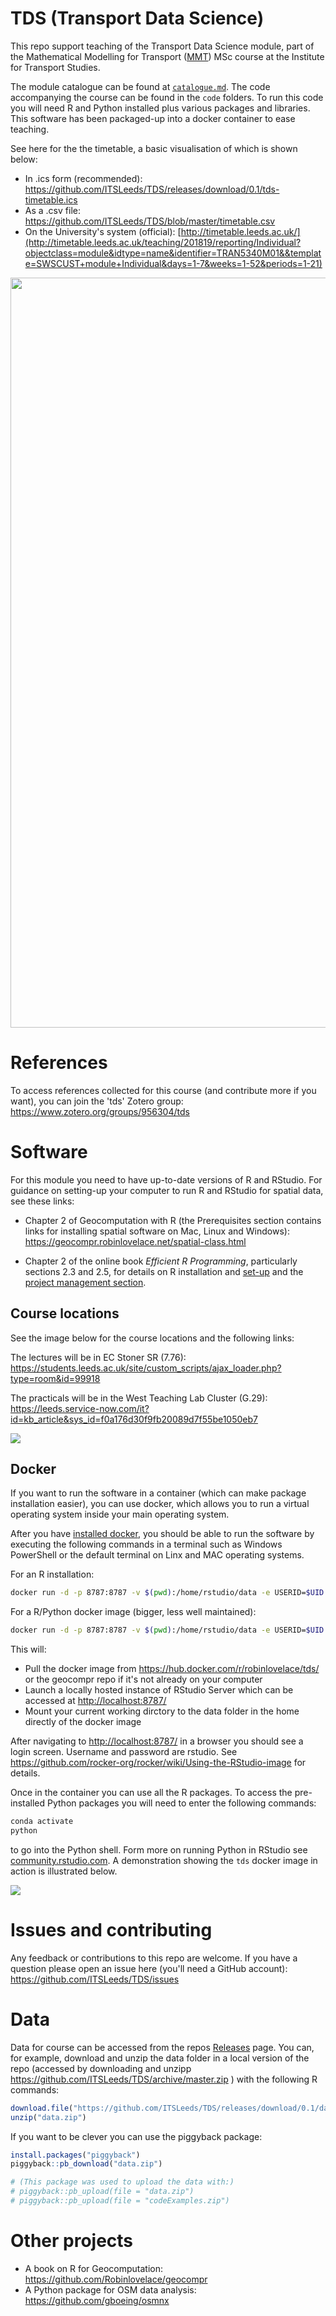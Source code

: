 
<!-- README.md is generated from README.Rmd. Please edit that file -->
TDS (Transport Data Science)
============================

This repo support teaching of the Transport Data Science module, part of the Mathematical Modelling for Transport ([MMT](http://www.its.leeds.ac.uk/courses/masters/msc-mathematical-modelling-transport/)) MSc course at the Institute for Transport Studies.

The module catalogue can be found at [`catalogue.md`](https://github.com/ITSLeeds/TDS/blob/master/catalogue.md). The code accompanying the course can be found in the `code` folders. To run this code you will need R and Python installed plus various packages and libraries. This software has been packaged-up into a docker container to ease teaching.

See here for the the timetable, a basic visualisation of which is shown below:

-   In .ics form (recommended): <https://github.com/ITSLeeds/TDS/releases/download/0.1/tds-timetable.ics>
-   As a .csv file: <https://github.com/ITSLeeds/TDS/blob/master/timetable.csv>
-   On the University's system (official): [http://timetable.leeds.ac.uk/](http://timetable.leeds.ac.uk/teaching/201819/reporting/Individual?objectclass=module&idtype=name&identifier=TRAN5340M01&&template=SWSCUST+module+Individual&days=1-7&weeks=1-52&periods=1-21)

<img src="timetable.png" width="1200" />

References
==========

To access references collected for this course (and contribute more if you want), you can join the 'tds' Zotero group: <https://www.zotero.org/groups/956304/tds>

Software
========

For this module you need to have up-to-date versions of R and RStudio. For guidance on setting-up your computer to run R and RStudio for spatial data, see these links:

-   Chapter 2 of Geocomputation with R (the Prerequisites section contains links for installing spatial software on Mac, Linux and Windows): <https://geocompr.robinlovelace.net/spatial-class.html>

-   Chapter 2 of the online book *Efficient R Programming*, particularly sections 2.3 and 2.5, for details on R installation and [set-up](https://csgillespie.github.io/efficientR/set-up.html) and the [project management section](https://csgillespie.github.io/efficientR/set-up.html#project-management).

Course locations
----------------

See the image below for the course locations and the following links:

The lectures will be in EC Stoner SR (7.76): <https://students.leeds.ac.uk/site/custom_scripts/ajax_loader.php?type=room&id=99918>

The practicals will be in the West Teaching Lab Cluster (G.29): <https://leeds.service-now.com/it?id=kb_article&sys_id=f0a176d30f9fb20089d7f55be1050eb7>

![](course-locations.png)

Docker
------

If you want to run the software in a container (which can make package installation easier), you can use docker, which allows you to run a virtual operating system inside your main operating system.

After you have [installed docker](https://docs.docker.com/install/), you should be able to run the software by executing the following commands in a terminal such as Windows PowerShell or the default terminal on Linx and MAC operating systems.

For an R installation:

``` bash
docker run -d -p 8787:8787 -v $(pwd):/home/rstudio/data -e USERID=$UID -e PASSWORD=pickASafePassWord --name rstudio robinlovelace/geocompr
```

For a R/Python docker image (bigger, less well maintained):

``` bash
docker run -d -p 8787:8787 -v $(pwd):/home/rstudio/data -e USERID=$UID -e PASSWORD=pickASafePassWord --name rstudio robinlovelace/tds  
```

This will:

-   Pull the docker image from <https://hub.docker.com/r/robinlovelace/tds/> or the geocompr repo if it's not already on your computer
-   Launch a locally hosted instance of RStudio Server which can be accessed at <http://localhost:8787/>
-   Mount your current working dirctory to the data folder in the home directly of the docker image

After navigating to <http://localhost:8787/> in a browser you should see a login screen. Username and password are rstudio. See <https://github.com/rocker-org/rocker/wiki/Using-the-RStudio-image> for details.

Once in the container you can use all the R packages. To access the pre-installed Python packages you will need to enter the following commands:

``` bash
conda activate
python
```

to go into the Python shell. Form more on running Python in RStudio see [community.rstudio.com](https://community.rstudio.com/t/r-python-in-ide/279). A demonstration showing the `tds` docker image in action is illustrated below.

![](https://user-images.githubusercontent.com/1825120/43570979-a41791c2-9633-11e8-9edd-f3e11bc884c1.gif)

Issues and contributing
=======================

Any feedback or contributions to this repo are welcome. If you have a question please open an issue here (you'll need a GitHub account): <https://github.com/ITSLeeds/TDS/issues>

Data
====

Data for course can be accessed from the repos [Releases](https://github.com/ITSLeeds/TDS/releases) page. You can, for example, download and unzip the data folder in a local version of the repo (accessed by downloading and unzipp <https://github.com/ITSLeeds/TDS/archive/master.zip> ) with the following R commands:

``` r
download.file("https://github.com/ITSLeeds/TDS/releases/download/0.1/data.zip", destfile = "data.zip")
unzip("data.zip")
```

If you want to be clever you can use the piggyback package:

``` r
install.packages("piggyback")
piggyback::pb_download("data.zip")

# (This package was used to upload the data with:)
# piggyback::pb_upload(file = "data.zip")
# piggyback::pb_upload(file = "codeExamples.zip")
```

Other projects
==============

-   A book on R for Geocomputation: <https://github.com/Robinlovelace/geocompr>
-   A Python package for OSM data analysis: <https://github.com/gboeing/osmnx>

<!-- # Building the website -->
<!-- To publish the slides and other content online, the following commands were used: -->
